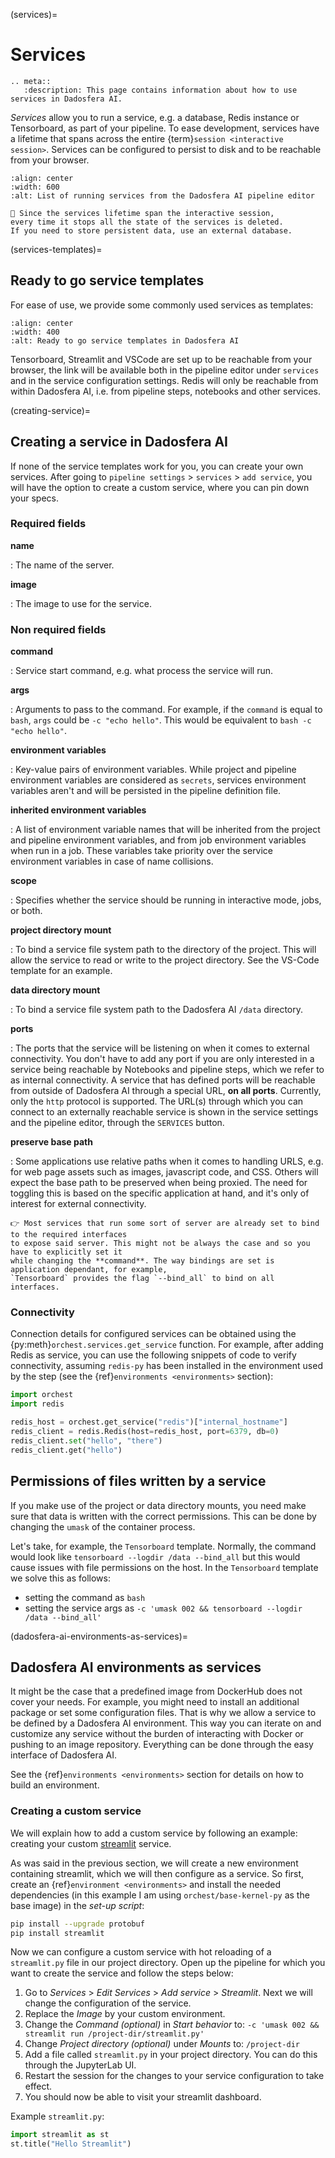 (services)=

# Services

```{eval-rst}
.. meta::
   :description: This page contains information about how to use services in Dadosfera AI.
```

_Services_ allow you to run a service, e.g. a database, Redis instance or Tensorboard, as part of
your pipeline. To ease development, services have a lifetime that spans across the entire
{term}`session <interactive session>`. Services can be configured to persist to disk and to be
reachable from your browser.

```{figure} ../img/services-pointer.png
:align: center
:width: 600
:alt: List of running services from the Dadosfera AI pipeline editor
```

```{warning}
🚨 Since the services lifetime span the interactive session,
every time it stops all the state of the services is deleted.
If you need to store persistent data, use an external database.
```

(services-templates)=

## Ready to go service templates

For ease of use, we provide some commonly used services as templates:

```{figure} ../img/services.png
:align: center
:width: 400
:alt: Ready to go service templates in Dadosfera AI
```

Tensorboard, Streamlit and VSCode are set up to be reachable from your browser, the link will be
available both in the pipeline editor under `services` and in the service configuration settings.
Redis will only be reachable from within Dadosfera AI, i.e. from pipeline steps, notebooks
and other services.

(creating-service)=

## Creating a service in Dadosfera AI

If none of the service templates work for you, you can create your own services.
After going to `pipeline settings` > `services` > `add service`, you will
have the option to create a custom service, where you can pin down your specs.

### Required fields

**name**

: The name of the server.

**image**

: The image to use for the service.

### Non required fields

**command**

: Service start command, e.g. what process the service will run.

**args**

: Arguments to pass to the command. For example, if the `command` is
equal to `bash`, `args` could be `-c "echo hello"`. This would
be equivalent to `bash -c "echo hello"`.

**environment variables**

: Key-value pairs of environment variables. While project and pipeline environment variables are
considered as `secrets`, services environment variables aren't and will be persisted in the
pipeline definition file.

**inherited environment variables**

: A list of environment variable names that will be inherited from the project and pipeline
environment variables, and from job environment variables when run in a job. These variables
take priority over the service environment variables in case of name collisions.

**scope**

: Specifies whether the service should be running in interactive mode, jobs, or both.

**project directory mount**

: To bind a service file system path to the directory of the project. This will allow the service
to read or write to the project directory. See the VS-Code template for an example.

**data directory mount**

: To bind a service file system path to the Dadosfera AI `/data` directory.

**ports**

: The ports that the service will be listening on when it comes to external connectivity. You
don't have to add any port if you are only interested in a service being reachable by Notebooks
and pipeline steps, which we refer to as internal connectivity. A service that has defined ports
will be reachable from outside of Dadosfera AI through a special URL, **on all ports**. Currently,
only the `http` protocol is supported. The URL(s) through which you can connect to an externally
reachable service is shown in the service settings and the pipeline editor, through the
`SERVICES` button.

**preserve base path**

: Some applications use relative paths when it comes to handling URLS, e.g. for web page assets
such as images, javascript code, and CSS. Others will expect the base path to be preserved when
being proxied. The need for toggling this is based on the specific application at hand, and it's
only of interest for external connectivity.

```{tip}
👉 Most services that run some sort of server are already set to bind to the required interfaces
to expose said server. This might not be always the case and so you have to explicitly set it
while changing the **command**. The way bindings are set is application dependant, for example,
`Tensorboard` provides the flag `--bind_all` to bind on all interfaces.
```

### Connectivity

Connection details for configured services can be obtained using the
{py:meth}`orchest.services.get_service` function. For example, after adding Redis as service,
you can use the following snippets of code to verify connectivity, assuming `redis-py` has been
installed in the environment used by the step (see the {ref}`environments <environments>` section):

```python
import orchest
import redis

redis_host = orchest.get_service("redis")["internal_hostname"]
redis_client = redis.Redis(host=redis_host, port=6379, db=0)
redis_client.set("hello", "there")
redis_client.get("hello")
```

## Permissions of files written by a service

If you make use of the project or data directory mounts, you need make sure that data is written
with the correct permissions. This can be done by changing the `umask` of the container process.

Let's take, for example, the `Tensorboard` template. Normally, the command would look like
`tensorboard --logdir /data --bind_all` but this would cause issues with file permissions on the
host. In the `Tensorboard` template we solve this as follows:

- setting the command as `bash`
- setting the service args as `-c 'umask 002 && tensorboard --logdir /data --bind_all'`

(dadosfera-ai-environments-as-services)=

## Dadosfera AI environments as services

It might be the case that a predefined image from DockerHub does not cover your needs. For example,
you might need to install an additional package or set some configuration files. That is why we
allow a service to be defined by a Dadosfera AI environment. This way you can iterate on and customize
any service without the burden of interacting with Docker or pushing to an image repository.
Everything can be done through the easy interface of Dadosfera AI.

See the {ref}`environments <environments>` section for details on how to build an environment.

### Creating a custom service

We will explain how to add a custom service by following an example: creating your custom
[streamlit](https://github.com/streamlit/streamlit) service.

As was said in the previous section, we will create a new environment containing streamlit, which we
will then configure as a service. So first, create an {ref}`environment <environments>` and install
the needed dependencies (in this example I am using `orchest/base-kernel-py` as the base image) in
the _set-up script_:

```bash
pip install --upgrade protobuf
pip install streamlit
```

Now we can configure a custom service with hot reloading of a `streamlit.py` file in our project
directory. Open up the pipeline for which you want to create the service and follow the steps below:

1. Go to _Services_ > _Edit Services_ > _Add service_ > _Streamlit_. Next we will change the
   configuration of the service.
2. Replace the _Image_ by your custom environment.
3. Change the _Command (optional)_ in _Start behavior_ to: `-c 'umask 002 && streamlit run /project-dir/streamlit.py'`
4. Change _Project directory (optional)_ under _Mounts_ to: `/project-dir`
5. Add a file called `streamlit.py` in your project directory. You can do this through the
   JupyterLab UI.
6. Restart the session for the changes to your service configuration to take effect.
7. You should now be able to visit your streamlit dashboard.

Example `streamlit.py`:

```python
import streamlit as st
st.title("Hello Streamlit")
```
